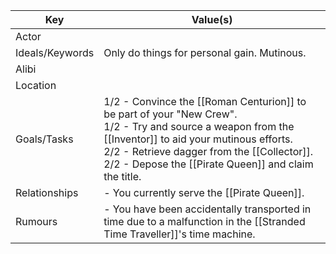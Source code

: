 | Key             | Value(s)                                                                                                                                                                                                                                                              |
| --------------- | --------------------------------------------------------------------------------------------------------------------------------------------------------------------------------------------------------------------------------------------------------------------- |
| Actor           |                                                                                                                                                                                                                                                                       |
| Ideals/Keywords | Only do things for personal gain. Mutinous.                                                                                                                                                                                                                           |
| Alibi           |                                                                                                                                                                                                                                                                       |
| Location        |                                                                                                                                                                                                                                                                       |
| Goals/Tasks     | 1/2 - Convince the [[Roman Centurion]] to be part of your "New Crew".<br>1/2 - Try and source a weapon from the [[Inventor]] to aid your mutinous efforts.<br>2/2 - Retrieve dagger from the [[Collector]].<br>2/2 - Depose the [[Pirate Queen]] and claim the title. |
| Relationships   | - You currently serve the [[Pirate Queen]].                                                                                                                                                                                                                           |
| Rumours         | - You have been accidentally transported in time due to a malfunction in the [[Stranded Time Traveller]]'s time machine.                                                                                                                                              |
